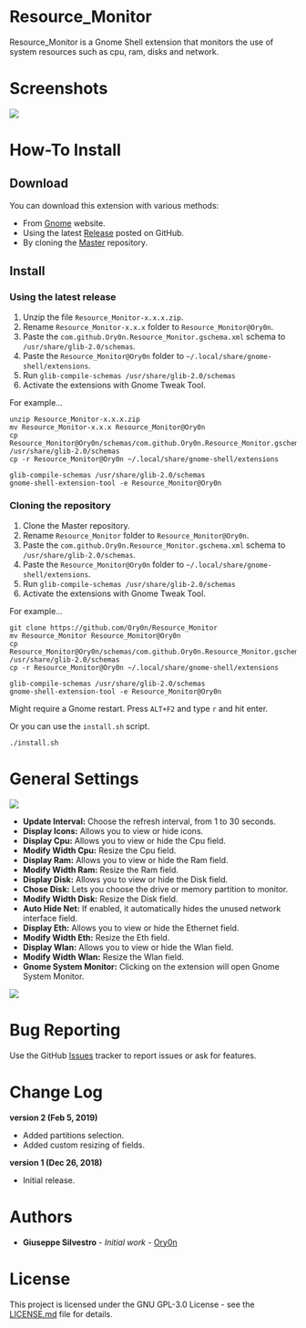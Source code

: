# Resource_Monitor
Resource_Monitor is a Gnome Shell extension that monitors the use of system resources such as cpu, ram, disks and network.

# Screenshots
![](https://github.com/Ory0n/test/blob/master/main.png)

# How-To Install
## Download
You can download this extension with various methods:

- From [Gnome](https://extensions.gnome.org/) website.
- Using the latest [Release](https://github.com/Ory0n/Resource_Monitor/releases) posted on GitHub.
- By cloning the [Master](https://github.com/Ory0n/Resource_Monitor/tree/master) repository.
## Install
### Using the latest release
1. Unzip the file `Resource_Monitor-x.x.x.zip`.
2. Rename `Resource_Monitor-x.x.x` folder to `Resource_Monitor@Ory0n`.
3. Paste the `com.github.Ory0n.Resource_Monitor.gschema.xml` schema to `/usr/share/glib-2.0/schemas`.
4. Paste the `Resource_Monitor@Ory0n` folder to `~/.local/share/gnome-shell/extensions`.
5. Run `glib-compile-schemas /usr/share/glib-2.0/schemas`
4. Activate the extensions with Gnome Tweak Tool.

For example...
```
unzip Resource_Monitor-x.x.x.zip
mv Resource_Monitor-x.x.x Resource_Monitor@Ory0n
cp Resource_Monitor@Ory0n/schemas/com.github.Ory0n.Resource_Monitor.gschema.xml /usr/share/glib-2.0/schemas
cp -r Resource_Monitor@Ory0n ~/.local/share/gnome-shell/extensions

glib-compile-schemas /usr/share/glib-2.0/schemas
gnome-shell-extension-tool -e Resource_Monitor@Ory0n
```

### Cloning the repository
1. Clone the Master repository.
2. Rename `Resource_Monitor` folder to `Resource_Monitor@Ory0n`.
3. Paste the `com.github.Ory0n.Resource_Monitor.gschema.xml` schema to `/usr/share/glib-2.0/schemas`.
4. Paste the `Resource_Monitor@Ory0n` folder to `~/.local/share/gnome-shell/extensions`.
5. Run `glib-compile-schemas /usr/share/glib-2.0/schemas`
6. Activate the extensions with Gnome Tweak Tool.

For example...
```
git clone https://github.com/Ory0n/Resource_Monitor
mv Resource_Monitor Resource_Monitor@Ory0n
cp Resource_Monitor@Ory0n/schemas/com.github.Ory0n.Resource_Monitor.gschema.xml /usr/share/glib-2.0/schemas
cp -r Resource_Monitor@Ory0n ~/.local/share/gnome-shell/extensions

glib-compile-schemas /usr/share/glib-2.0/schemas
gnome-shell-extension-tool -e Resource_Monitor@Ory0n
```
Might require a Gnome restart. Press `ALT+F2` and type `r` and hit enter.

Or you can use the `install.sh` script.
```
./install.sh
```
# General Settings
![](https://github.com/Ory0n/test/blob/master/settings.png)

- **Update Interval:** Choose the refresh interval, from 1 to 30 seconds.
- **Display Icons:** Allows you to view or hide icons.
- **Display Cpu:** Allows you to view or hide the Cpu field.
- **Modify Width Cpu:** Resize the Cpu field.
- **Display Ram:** Allows you to view or hide the Ram field.
- **Modify Width Ram:** Resize the Ram field.
- **Display Disk:** Allows you to view or hide the Disk field.
- **Chose Disk:** Lets you choose the drive or memory partition to monitor.
- **Modify Width Disk:** Resize the Disk field.
- **Auto Hide Net:** If enabled, it automatically hides the unused network interface field.
- **Display Eth:** Allows you to view or hide the Ethernet field.
- **Modify Width Eth:** Resize the Eth field.
- **Display Wlan:** Allows you to view or hide the Wlan field.
- **Modify Width Wlan:** Resize the Wlan field.
- **Gnome System Monitor:** Clicking on the extension will open Gnome System Monitor.

![](https://github.com/Ory0n/test/blob/master/system-monitor.png)

# Bug Reporting
Use the GitHub [Issues](https://github.com/Ory0n/Resource_Monitor/issues) tracker to report issues or ask for features.

# Change Log
**version 2 (Feb 5, 2019)**
- Added partitions selection.
- Added custom resizing of fields.

**version 1 (Dec 26, 2018)**
- Initial release.

# Authors
- **Giuseppe Silvestro** - *Initial work* - [Ory0n](https://github.com/Ory0n)

# License
This project is licensed under the GNU GPL-3.0 License - see the [LICENSE.md](https://github.com/Ory0n/Resource_Monitor/blob/master/LICENSE) file for details.

